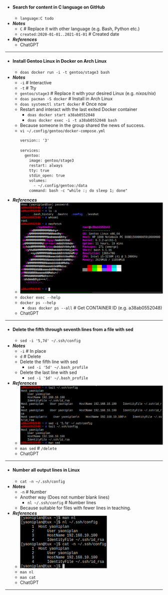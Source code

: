 - #### Search for content in C language on GitHub
    - `language:C todo`
- ***Notes***
    - `C` # Replace it with other language (e.g. Bash, Python etc.)
    - `created:2020-01-01..2021-01-01` # Created date
- ***References***
    - ChatGPT
- ---
- #### Install Gentoo Linux in Docker on Arch Linux
    - `doas docker run -i -t gentoo/stage3 bash`
- ***Notes***
    - `-i` # Interactive
    - `-t` # Tty
    - `gentoo/stage3` # Replace it with your desired Linux (e.g. *nixos/nix*)
    - `doas pacman -S docker` # Install in Arch Linux
    - `doas systemctl start docker` # Once now
    - Restart and interact with the last exited Docker container
        - `doas docker start a38ab0552048`
        - `doas docker exec -i -t a38ab0552048 bash`
    - Because someone in the group shared the news of success.
    - `vi ~/.config/gentoo/docker-compose.yml`
      ```
      version:: '3'
      
      services:
        gentoo:
          image: gentoo/stage3
          restart: always
          tty: true
          stdin_open: true
          volumes:
            - ~/.config/gentoo:/data
          command: bash -c "while :; do sleep 1; done"
      ```
- ***References***
    - ![2023-05-21_18-44.png](../assets/2023-05-21_18-44.png)
    - `docker exec --help`
    - `docker ps --help`
        - `doas docker ps --all` # Get CONTAINER ID (e.g. a38ab0552048)
    - ChatGPT
- ---
- #### Delete the fifth through seventh lines from a file with sed
    - `sed -i '5,7d' ~/.ssh/config`
- ***Notes***
    - `-i` # In place
    - `d` # Delete
    - Delete the fifth line with sed
        - `sed -i '5d' ~/.bash_profile`
    - Delete the last line with sed
        - `sed -i '$d' ~/.bash_profile`
- ***References***
    - ![2023-05-21_19-45.png](../assets/2023-05-21_19-45.png)
    - `man sed` # `/delete`
    - ChatGPT
- ---
- #### Number all output lines in Linux
    - `cat -n ~/.ssh/config`
- ***Notes***
    - `-n` # Number
    - Another way (Does not number blank lines)
        - `nl ~/.ssh/config` # Number lines
    - Because suitable for files with fewer lines in teaching.
- ***References***
    - ![2023-05-22_13-51.png](../assets/2023-05-22_13-51.png)
    - `man nl`
    - `man cat`
    - ChatGPT
- ---
